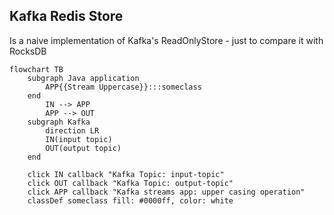 ## Kafka Redis Store

Is a naive implementation of Kafka's ReadOnlyStore - just to compare it with RocksDB



```mermaid
flowchart TB
    subgraph Java application
        APP{{Stream Uppercase}}:::someclass
    end
        IN --> APP
        APP --> OUT
    subgraph Kafka
        direction LR
        IN(input topic) 
        OUT(output topic)
    end
        
    click IN callback "Kafka Topic: input-topic"
    click OUT callback "Kafka Topic: output-topic"
    click APP callback "Kafka streams app: upper casing operation"
    classDef someclass fill: #0000ff, color: white
```
